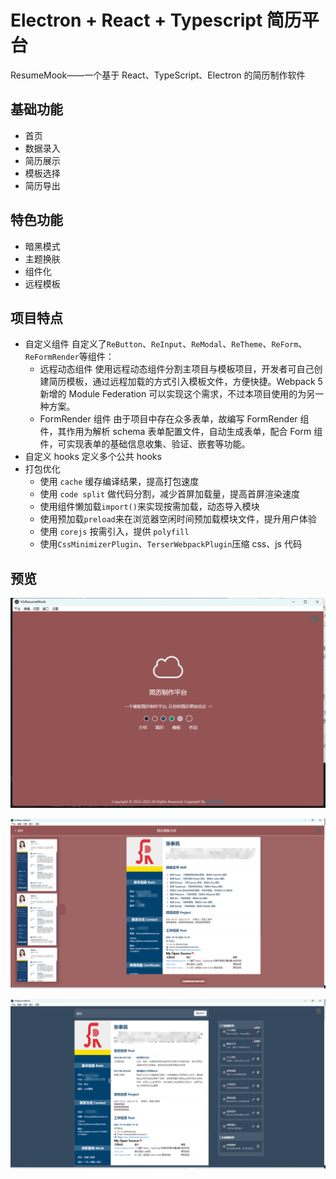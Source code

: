 # Electron + React + Typescript 简历平台

ResumeMook——一个基于 React、TypeScript、Electron 的简历制作软件

## 基础功能

- 首页
- 数据录入
- 简历展示
- 模板选择
- 简历导出

## 特色功能

- 暗黑模式
- 主题换肤
- 组件化
- 远程模板

## 项目特点

- 自定义组件
  自定义了`ReButton`、`ReInput`、`ReModal`、`ReTheme`、`ReForm`、`ReFormRender`等组件：
  - 远程动态组件
    使用远程动态组件分割主项目与模板项目，开发者可自己创建简历模板，通过远程加载的方式引入模板文件，方便快捷。Webpack 5 新增的 Module Federation 可以实现这个需求，不过本项目使用的为另一种方案。
  - FormRender 组件
    由于项目中存在众多表单，故编写 FormRender 组件，其作用为解析 schema 表单配置文件，自动生成表单，配合 Form 组件，可实现表单的基础信息收集、验证、嵌套等功能。
- 自定义 hooks
  定义多个公共 hooks
- 打包优化
  - 使用 `cache` 缓存编译结果，提高打包速度
  - 使用 `code split` 做代码分割，减少首屏加载量，提高首屏渲染速度
  - 使用组件懒加载`import()`来实现按需加载，动态导入模块
  - 使用预加载`preload`来在浏览器空闲时间预加载模块文件，提升用户体验
  - 使用 `corejs` 按需引入，提供 `polyfill`
  - 使用`CssMinimizerPlugin`、`TerserWebpackPlugin`压缩 css、js 代码

## 预览

![主页](./screenShot/README.md/2022-10-20-18-09-25.png)

![模板仓库](./screenShot/README.md/2022-10-20-18-10-05.png)

![简历制作页](./screenShot/README.md/2022-10-20-18-11-06.png)
